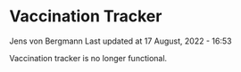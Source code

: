 Vaccination Tracker
================
Jens von Bergmann
Last updated at 17 August, 2022 - 16:53

Vaccination tracker is no longer functional.
